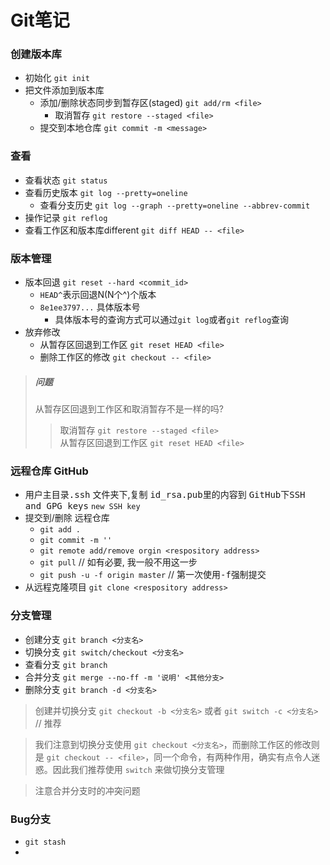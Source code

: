 # Git笔记

### 创建版本库

- 初始化  `git init`
- 把文件添加到版本库
  - 添加/删除状态同步到暂存区(staged) `git add/rm <file>`
    - 取消暂存 `git restore --staged <file>`
  - 提交到本地仓库 `git commit -m <message>`

### 查看
- 查看状态 `git status`
- 查看历史版本 `git log --pretty=oneline `
  - 查看分支历史 `git log --graph --pretty=oneline --abbrev-commit`
- 操作记录 `git reflog`
- 查看工作区和版本库different `git diff HEAD -- <file>`

### 版本管理
- 版本回退 `git reset --hard <commit_id>` 
  - `HEAD^`表示回退N(N个^)个版本
  - `8e1ee3797...` 具体版本号
    - 具体版本号的查询方式可以通过`git log`或者`git reflog`查询
- 放弃修改
  - 从暂存区回退到工作区 `git reset HEAD <file>`
  - 删除工作区的修改 `git checkout -- <file>`

> ##### 问题  
> 从暂存区回退到工作区和取消暂存不是一样的吗?  
>> 取消暂存 `git restore --staged <file>`  
>> 从暂存区回退到工作区 `git reset HEAD <file>`

### 远程仓库 GitHub 
- 用户主目录<kbd>.ssh</kbd> 文件夹下,复制 <kbd>id_rsa.pub</kbd>里的内容到 <kbd>GitHub下SSH and GPG keys</kbd> `new SSH key`
- 提交到/删除 远程仓库
  - `git add .`
  - `git commit -m ''`
  - `git remote add/remove orgin <respository address>`
  - `git pull` // 如有必要, 我一般不用这一步
  - `git push -u -f origin master` // 第一次使用<kbd>-f</kbd>强制提交
- 从远程克隆项目 `git clone <respository address>`

### 分支管理

- 创建分支 `git branch <分支名>`
- 切换分支 `git switch/checkout <分支名>`
- 查看分支 `git branch`
- 合并分支 `git merge --no-ff -m '说明' <其他分支>`
- 删除分支 `git branch -d <分支名>`

> 创建并切换分支 `git checkout -b <分支名>`
> 或者 `git switch -c <分支名>` // 推荐

> 我们注意到切换分支使用 `git checkout <分支名>`，而删除工作区的修改则是 `git checkout -- <file>`，同一个命令，有两种作用，确实有点令人迷惑。因此我们推荐使用 `switch` 来做切换分支管理

> 注意合并分支时的冲突问题


### Bug分支

 - `git stash`
 - 